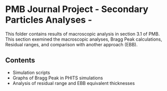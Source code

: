# PMB Journal Project - Secondary Particles Analyses -
This folder contains results of macroscopic analysis in section 3.1 of PMB.
This section exemined the macroscopic analyses, Bragg Peak calculations, Residual ranges,
and comparison with another approach (EBB).

## Contents
- Simulation scripts
- Graphs of Bragg Peak in PHITS simulations
- Analysis of residual range and EBB equivalent thicknesses
